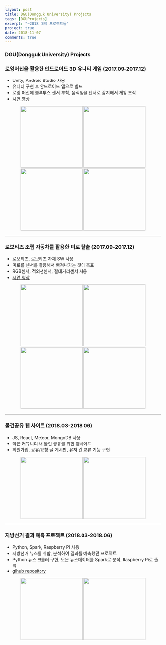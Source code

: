 ```yaml
---
layout: post
title: DGU(Dongguk University) Projects
tags: [DGUProjects]
excerpt: "~2018 대학 프로젝트들"
project: true
date: 2018-11-07
comments: true
---
```


### **DGU(Dongguk University) Projects**
### 로잉머신을 활용한 안드로이드 3D 유니티 게임 (2017.09-2017.12)

* Unity, Android Studio 사용
* 유니티 구현 후 안드로이드 앱으로 빌드
* 로잉 머신에 블루투스 센서 부착, 움직임을 센서로 감지해서 게임 조작
* <a href="https://youtu.be/-JBneIt4w9o">시연 영상</a>


<center>
    <img src="https://user-images.githubusercontent.com/34850791/47256468-10776380-d4bc-11e8-9def-a604b92a47dd.JPG" height="200" >
    <img src="https://user-images.githubusercontent.com/34850791/47256469-11a89080-d4bc-11e8-927b-518ab34b89cd.JPG" height="200">
    <img src="https://user-images.githubusercontent.com/34850791/47256470-11a89080-d4bc-11e8-9281-186d553e00ba.JPG" height="200">
    <img src="https://user-images.githubusercontent.com/34850791/47256467-0fdecd00-d4bc-11e8-8660-94c53eca477f.JPG" height="200">
</center>


---

### 로보티즈 조립 자동차를 활용한 미로 탈출 (2017.09-2017.12)

* 로보티즈, 로보티즈 자체 SW 사용
* 미로를 센서를 활용해서 빠져나가는 것이 목표
* RGB센서, 적외선센서, 절대거리센서 사용
* <a href="https://youtu.be/b9rtqgmD2-E">시연 영상</a>

<center>
    <img src="https://user-images.githubusercontent.com/34850791/47256473-1b31f880-d4bc-11e8-951a-4eaf58babc80.JPG" height="200">
    <img src="https://user-images.githubusercontent.com/34850791/47256474-1bca8f00-d4bc-11e8-8092-42cfb6a2f0ad.JPG" height="200">
    <img src="https://user-images.githubusercontent.com/34850791/47256475-1bca8f00-d4bc-11e8-9203-d5b237da8261.JPG" height="200"> 
    <img src="https://user-images.githubusercontent.com/34850791/47256472-1b31f880-d4bc-11e8-824e-7a10741a2e47.JPG" height="200">
</center>

---

### 물건공유 웹 사이트 (2018.03-2018.06)

* JS, React, Meteor, MongoDB 사용
* 작은 커뮤니티 내 물건 공유를 위한 웹사이트
* 회원가입, 공유/요청 글 게시판, 유저 간 교류 기능 구현

<center>
    <img src="https://user-images.githubusercontent.com/34850791/47256481-238a3380-d4bc-11e8-9416-d5250fad7f4e.JPG" height="200">
    <img src="https://user-images.githubusercontent.com/34850791/47256476-22f19d00-d4bc-11e8-982d-6d0ab3d2b4eb.png" height="200">
</center>

---


### 지방선거 결과 예측 프로젝트 (2018.03-2018.06)

* Python, Spark, Raspberry Pi 사용
* 지방선거 뉴스를 취합, 분석하여 결과를 예측했던 프로젝트
* Python 뉴스 크롤러 구현, 모은 뉴스데이터를 Spark로 분석, Raspberry Pi로 출력
* [gihub repository](https://github.com/younggeun0/localElectionPrediction)

<center>
    <img src="https://user-images.githubusercontent.com/34850791/47256477-22f19d00-d4bc-11e8-8c35-e616140b4013.png" height="200">
    <img src="https://user-images.githubusercontent.com/34850791/47256478-238a3380-d4bc-11e8-9474-b9dbd9d29b6e.png" height="200">
</center>
